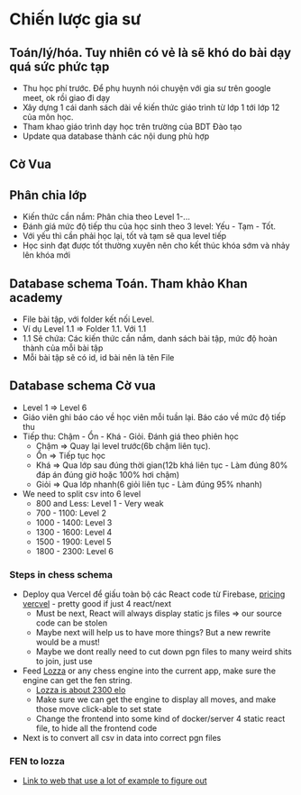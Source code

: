 # Chiến lược gia sư

## Toán/lý/hóa. Tuy nhiên có vẻ là sẽ khó do bài dạy quá sức phức tạp

- Thu học phí trước. Để phụ huynh nói chuyện với gia sư trên google meet, ok rồi giao đi dạy
- Xây dựng 1 cái danh sách dài về kiến thức giáo trình từ lớp 1 tới lớp 12 của môn học.
- Tham khao giáo trình dạy học trên trường của BDT Đào tạo
- Update qua database thành các nội dung phù hợp

## Cờ Vua

## Phân chia lớp

- Kiến thức cần nắm: Phân chia theo Level 1-...
- Đánh giá mức độ tiếp thu của học sinh theo 3 level: Yếu - Tạm - Tốt.
- Với yếu thì cần phải học lại, tốt và tạm sẽ qua level tiếp
- Học sinh đạt được tốt thường xuyên nên cho kết thúc khóa sớm và nhảy lên khóa mới

## Database schema Toán. Tham khảo Khan academy

- File bài tập, với folder kết nối Level.
- Ví dụ Level 1.1 => Folder 1.1. Với 1.1
- 1.1 Sẽ chứa: Các kiến thức cần nắm, danh sách bài tập, mức độ hoàn thành của mỗi bài tập
- Mỗi bài tập sẽ có id, id bài nên là tên File

## Database schema Cờ vua

- Level 1 => Level 6
- Giáo viên ghi báo cáo về học viên mỗi tuần lại. Báo cáo về mức độ tiếp thu
- Tiếp thu: Chậm - Ổn - Khá - Giỏi. Đánh giá theo phiên học
  - Chậm => Quay lại level trước(6b chậm liên tục).
  - Ổn => Tiếp tục học
  - Khá => Qua lớp sau đúng thời gian(12b khá liên tục - Làm đúng 80% đáp án đúng giờ hoặc 100% hơi chậm)
  - Giỏi => Qua lớp nhanh(6 giỏi liên tục - Làm đúng 95% nhanh)
- We need to split csv into 6 level
  - 800 and Less: Level 1 - Very weak
  - 700 - 1100: Level 2
  - 1000 - 1400: Level 3
  - 1300 - 1600: Level 4
  - 1500 - 1900: Level 5
  - 1800 - 2300: Level 6

### Steps in chess schema

- Deploy qua Vercel để giấu toàn bộ các React code từ Firebase, [pricing vercvel](https://vercel.com/pricing) - pretty good if just 4 react/next
  - Must be next, React will always display static js files => our source code can be stolen
  - Maybe next will help us to have more things? But a new rewrite would be a must!
  - Maybe we dont really need to cut down pgn files to many weird shits to join, just use
- Feed [Lozza](https://github.com/op12no2/lozza) or any chess engine into the current app, make sure the engine can get the fen string.
  - [Lozza is about 2300 elo](https://chess.stackexchange.com/questions/8472/which-is-the-smallest-chess-engine-with-elo-at-least-2000)
  - Make sure we can get the engine to display all moves, and make those move click-able to set state
  - Change the frontend into some kind of docker/server 4 static react file, to hide all the frontend code
- Next is to convert all csv in data into correct pgn files

### FEN to lozza

- [Link to web that use a lot of example to figure out](https://github.com/op12no2/lozza-ui/blob/master/fen.js)
